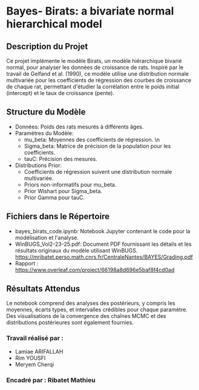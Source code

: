 # Bayes- Birats: a bivariate normal hierarchical model


## Description du Projet
Ce projet implémente le modèle Birats, un modèle hiérarchique bivarié normal, pour analyser les données de croissance de rats. Inspiré par le travail de Gelfand et al. (1990), ce modèle utilise une distribution normale multivariée pour les coefficients de régression des courbes de croissance de chaque rat, permettant d'étudier la corrélation entre le poids initial (intercept) et le taux de croissance (pente).

## Structure du Modèle
* Données: Poids des rats mesurés à différents âges.
* Paramètres du Modèle:
  	- mu_beta: Moyennes des coefficients de régression. \n
    - Sigma_beta: Matrice de précision de la population pour les coefficients.
    - tauC: Précision des mesures.
* Distributions Prior:
	- Coefficients de régression suivent une distribution normale multivariée.
	- Priors non-informatifs pour mu_beta.
	- Prior Wishart pour Sigma_beta.
	- Prior Gamma pour tauC.

## Fichiers dans le Répertoire
- bayes_birats_code.ipynb: Notebook Jupyter contenant le code pour la modélisation et l'analyse.
- WinBUGS_Vol2-23-25.pdf: Document PDF fournissant les détails et les résultats originaux du modèle utilisant WinBUGS. https://mribatet.perso.math.cnrs.fr/CentraleNantes/BAYES/Grading.pdf
- Rapport : https://www.overleaf.com/project/66198a8d696e5baf8f4cd0ad

## Résultats Attendus
Le notebook comprend des analyses des postérieurs, y compris les moyennes, écarts types, et intervalles crédibles pour chaque paramètre. Des visualisations de la convergence des chaînes MCMC et des distributions postérieures sont également fournies.

### Travail réalisé par :
* Lamiae ARIFALLAH
* Rim YOUSFI
* Meryem Cherqi

### Encadré par  : Ribatet Mathieu
